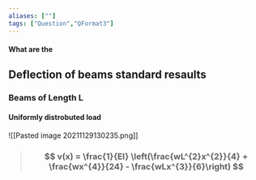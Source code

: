 ```yaml
---
aliases: [""]
tags: ["Question","QFormat3"]
---
```


#### What are the
## Deflection of beams standard resaults

### Beams of Length L

#### Uniformly distrobuted load
![[Pasted image 20211129130235.png]]

> ### $$ v(x) = \frac{1}{EI} \left(\frac{wL^{2}x^{2}}{4} + \frac{wx^{4}}{24} - \frac{wLx^{3}}{6}\right) $$
